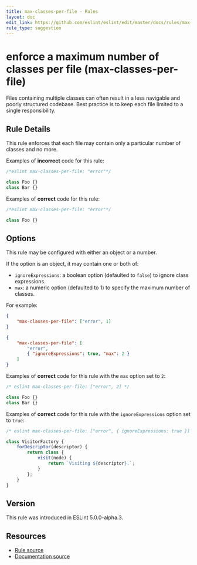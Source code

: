 ```yaml
---
title: max-classes-per-file - Rules
layout: doc
edit_link: https://github.com/eslint/eslint/edit/master/docs/rules/max-classes-per-file.md
rule_type: suggestion
---
```

<!-- Note: No pull requests accepted for this file. See README.md in the root directory for details. -->

# enforce a maximum number of classes per file (max-classes-per-file)

Files containing multiple classes can often result in a less navigable
and poorly structured codebase. Best practice is to keep each file
limited to a single responsibility.

## Rule Details

This rule enforces that each file may contain only a particular number
of classes and no more.

Examples of **incorrect** code for this rule:

```js
/*eslint max-classes-per-file: "error"*/

class Foo {}
class Bar {}
```

Examples of **correct** code for this rule:

```js
/*eslint max-classes-per-file: "error"*/

class Foo {}
```

## Options

This rule may be configured with either an object or a number.

If the option is an object, it may contain one or both of:

-   `ignoreExpressions`: a boolean option (defaulted to `false`) to ignore class expressions.
-   `max`: a numeric option (defaulted to 1) to specify the maximum number of classes.

For example:

```json
{
    "max-classes-per-file": ["error", 1]
}
```

```json
{
    "max-classes-per-file": [
        "error",
        { "ignoreExpressions": true, "max": 2 }
    ]
}
```

Examples of **correct** code for this rule with the `max` option set to `2`:

```js
/* eslint max-classes-per-file: ["error", 2] */

class Foo {}
class Bar {}
```

Examples of **correct** code for this rule with the `ignoreExpressions` option set to `true`:

```js
/* eslint max-classes-per-file: ["error", { ignoreExpressions: true }] */

class VisitorFactory {
    forDescriptor(descriptor) {
        return class {
            visit(node) {
                return `Visiting ${descriptor}.`;
            }
        };
    }
}
```

## Version

This rule was introduced in ESLint 5.0.0-alpha.3.

## Resources

* [Rule source](https://github.com/eslint/eslint/tree/master/lib/rules/max-classes-per-file.js)
* [Documentation source](https://github.com/eslint/eslint/tree/master/docs/rules/max-classes-per-file.md)
